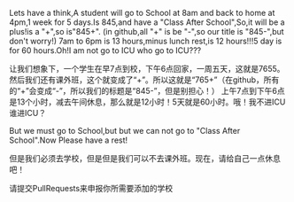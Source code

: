 Lets have a think,A student will go to School at 8am and back to home at 4pm,1 week for 5 days.Is 845,and have a "Class After School",So,it will be a plus!is a "+",so is"845+".   (in github,all "+" is be "-",so our title is "845-",but don't worry!)
7am to 6pm is 13 hours,minus lunch rest,is 12 hours!!!5 day is for 60 hours.Oh!I am not go to ICU who go to ICU???

让我们想象下，一个学生在早7点到校，下午6点回家，一周五天，这就是7655。然后我们还有课外班，这个就变成了“+”。所以这就是“765+”（在github，所有的“+”会变成“-”，所以我们的标题是“845-”，但是别担心！）
上午7点到下午6点是13个小时，减去午间休息，那么就是12小时！5天就是60小时。哦！我不进ICU谁进ICU？

But we must go to School,but but we can not go to "Class After School".Now Please have a rest!

但是我们必须去学校，但是但是我们可以不去课外班。现在，请给自己一点休息吧！

请提交PullRequests来申报你所需要添加的学校
